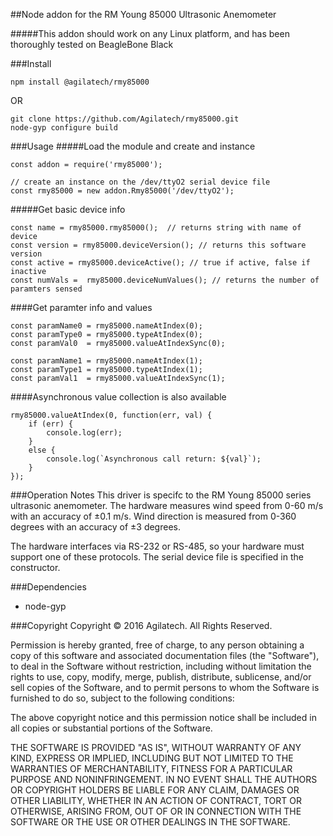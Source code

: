##Node addon for the RM Young 85000 Ultrasonic Anemometer

#####This addon should work on any Linux platform, and has been thoroughly tested on BeagleBone Black

###Install

```
npm install @agilatech/rmy85000
```

OR

```
git clone https://github.com/Agilatech/rmy85000.git
node-gyp configure build
```

###Usage
#####Load the module and create and instance
```
const addon = require('rmy85000');

// create an instance on the /dev/ttyO2 serial device file
const rmy85000 = new addon.Rmy85000('/dev/ttyO2');
```
#####Get basic device info
```
const name = rmy85000.rmy85000();  // returns string with name of device
const version = rmy85000.deviceVersion(); // returns this software version
const active = rmy85000.deviceActive(); // true if active, false if inactive
const numVals =  rmy85000.deviceNumValues(); // returns the number of paramters sensed
```
####Get paramter info and values
```
const paramName0 = rmy85000.nameAtIndex(0);
const paramType0 = rmy85000.typeAtIndex(0);
const paramVal0  = rmy85000.valueAtIndexSync(0);

const paramName1 = rmy85000.nameAtIndex(1);
const paramType1 = rmy85000.typeAtIndex(1);
const paramVal1  = rmy85000.valueAtIndexSync(1);
```
####Asynchronous value collection is also available
```
rmy85000.valueAtIndex(0, function(err, val) {
    if (err) {
        console.log(err);
    }
    else {
        console.log(`Asynchronous call return: ${val}`);
    }
});
```

###Operation Notes
This driver is specifc to the RM Young 85000 series ultrasonic anemometer.  The hardware measures wind speed from 
0-60 m/s with an accuracy of ±0.1 m/s. Wind direction is measured from 0-360 degrees with an accuracy of ±3 degrees.

The hardware interfaces via RS-232 or RS-485, so your hardware must support one of these protocols.  The serial 
device file is specified in the constructor.

###Dependencies
* node-gyp

###Copyright
Copyright © 2016 Agilatech. All Rights Reserved.

Permission is hereby granted, free of charge, to any person obtaining a copy of this software and associated documentation files (the "Software"), to deal in the Software without restriction, including without limitation the rights to use, copy, modify, merge, publish, distribute, sublicense, and/or sell copies of the Software, and to permit persons to whom the Software is furnished to do so, subject to the following conditions:

The above copyright notice and this permission notice shall be included in all copies or substantial portions of the Software.

THE SOFTWARE IS PROVIDED "AS IS", WITHOUT WARRANTY OF ANY KIND, EXPRESS OR IMPLIED, INCLUDING BUT NOT LIMITED TO THE WARRANTIES OF MERCHANTABILITY, FITNESS FOR A PARTICULAR PURPOSE AND NONINFRINGEMENT. IN NO EVENT SHALL THE AUTHORS OR COPYRIGHT HOLDERS BE LIABLE FOR ANY CLAIM, DAMAGES OR OTHER LIABILITY, WHETHER IN AN ACTION OF CONTRACT, TORT OR OTHERWISE, ARISING FROM, OUT OF OR IN CONNECTION WITH THE SOFTWARE OR THE USE OR OTHER DEALINGS IN THE SOFTWARE.

